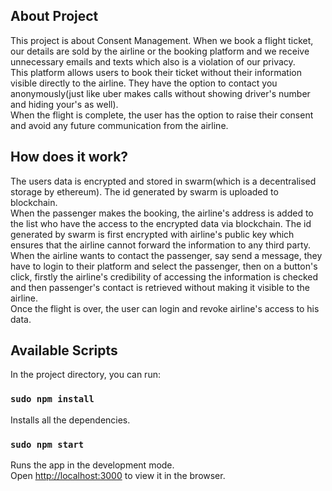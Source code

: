 ## About Project
This project is about Consent Management. When we book a flight ticket, our details are sold by the airline or the booking platform and we receive unnecessary emails and texts which also is a violation of our privacy. <br/>
This platform allows users to book their ticket without their information visible directly to the airline. They have the option to contact you anonymously(just like uber makes calls without showing driver's number and hiding your's as well).<br/>
When the flight is complete, the user has the option to raise their consent and avoid any future communication from the airline.

## How does it work?
The users data is encrypted and stored in swarm(which is a decentralised storage by ethereum). The id generated by swarm is uploaded to blockchain. <br/>
When the passenger makes the booking, the airline's address is added to the list who have the access to the encrypted data via blockchain. The id generated by swarm is first encrypted with airline's public key which ensures that the airline cannot forward the information to any third party. <br/>
When the airline wants to contact the passenger, say send a message, they have to login to their platform and select the passenger, then on a button's click, firstly the airline's credibility of accessing the information is checked and then passenger's contact is retrieved without making it visible to the airline. <br/>
Once the flight is over, the user can login and revoke airline's access to his data.

## Available Scripts

In the project directory, you can run:

### `sudo npm install`

Installs all the dependencies.

### `sudo npm start`

Runs the app in the development mode.<br />
Open [http://localhost:3000](http://localhost:3000) to view it in the browser.
